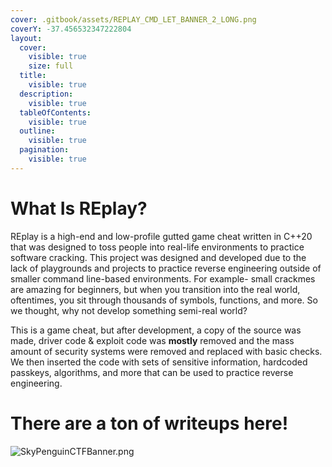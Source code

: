 ```yaml
---
cover: .gitbook/assets/REPLAY_CMD_LET_BANNER_2_LONG.png
coverY: -37.456532347222804
layout:
  cover:
    visible: true
    size: full
  title:
    visible: true
  description:
    visible: true
  tableOfContents:
    visible: true
  outline:
    visible: true
  pagination:
    visible: true
---
```


# What Is REplay?

REplay is a high-end and low-profile gutted game cheat written in C++20 that was designed to toss people into real-life environments to practice software cracking. This project was designed and developed due to the lack of playgrounds and projects to practice reverse engineering outside of smaller command line-based environments. For example- small crackmes are amazing for beginners, but when you transition into the real world, oftentimes, you sit through thousands of symbols, functions, and more. So we thought, why not develop something semi-real world?

This is a game cheat, but after development, a copy of the source was made, driver code & exploit code was **mostly** removed and the mass amount of security systems were removed and replaced with basic checks. We then inserted the code with sets of sensitive information, hardcoded passkeys, algorithms, and more that can be used to practice reverse engineering.

# There are a ton of writeups here!

![SkyPenguinCTFBanner.png](Writeup_blob)
